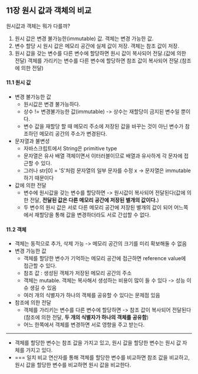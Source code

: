 <h2> 11장 원시 값과 객체의 비교 </h2>

원시값과 객체는 뭐가 다를까?
1. 원시 값은 변경 불가능한(immutable) 값. 객체는 변경 가능한 값.
2. 변수 할당 시 원시 값은 메모리 공간에 실제 값이 저장. 객체는 참조 값이 저장.
3. 원시 값을 갖는 변수를 다른 변수에 할당하면 원시 값이 복사되어 전달.(값에 의한 전달) 객체를 가리키는 변수를 다른 변수에 할당하면 참조 값이 복사되어 전달.(참조에 의한 전달)
<h4>11.1 원시 값</h4>

- 변경 불가능한 값
	 - 원시값은 변경 불가능하다. 
	 - 상수 != 변경불가능한 값(immutable) -> 상수는 재할당이 금지된 변수일 뿐이다.
	 - 변수 값을 재할당 할 때 메모리 주소에 저장된 값을 바꾸는 것이 아닌 변수가 참조하던 메모리 공간의 주소가 변경된다.
 - 문자열과 불변성
	 - 자바스크립트에서 String은 primitive type
	 - 문자열은 유사 배열 객체이면서 이터러블이므로 배열과 유사하게 각 문자에 접근할 수 있다.
	 - 그러나 str[0] = 'S'처럼 문자열의 일부 문자를 수정 x -> 문자열은 immutable하기 때문이다
- 값에 의한 전달
	- 변수에 원시값을 갖는 변수를 할당하면 -> 원시값이 복사되어 전달된다(값에 의한 전달, **전달된 값은 다른 메모리 공간에 저장된 별개의 값이다.**)
	- 두 변수의 원시 값은 서로 다른 메모리 공간에 저장된 별개의 값이 되어 어느쪽에서 재할당을 통해 값을 변경하더라도 서로 간섭할 수 없다.
<h4>11.2 객체</h4>

- 객체는 동적으로 추가, 삭제 가능 -> 메모리 공간의 크기를 미리 확보해둘 수 없음
- 변경 가능한 값
	- 객체를 할당한 변수가 기억하는 메모리 공간에 접근하면 reference value에 접근할 수 있다. 
	- 참조 값 : 생성된 객체가 저장된 메모리 공간의 주소
	- 객체는 mutable. 객체는 복사해서 생성하는 비용이 많이 들 수 있다 -> 성능 이슈 생길 수 있음
	- 여러 개의 식별자가 하나의 객체를 공유할 수 있다는 문제점 있음
- 참조에 의한 전달
	- 객체를 가리키는 변수를 다른 변수에 할당하면 -> 참조 값이 복사되어 전달된다(참조에 의한 전달, **두 개의 식별자가 하나의 객체를 공유함**)
	- 어느 한쪽에서 객체를 변경하면 서로 영향을 주고 받는다.
---
- 객체를 할당한 변수는 참조 값을 가지고 있고, 원시 값을 할당한 변수는 원시 값 자체를 가지고 있다. 
- === 일치 비교 연산자를 통해 객체를 할당한 변수를 비교하면 참조 값을 비교하고, 원시 값을 할당한 변수를 비교하면 원시 값을 비교한다.
